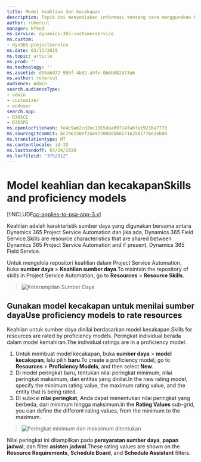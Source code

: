 ```yaml
---
title: Model keahlian dan kecakapan
description: Topik ini menyediakan informasi tentang cara menggunakan keahlian dan model kecakapan.
author: ruhercul
manager: kfend
ms.service: dynamics-365-customerservice
ms.custom:
- dyn365-projectservice
ms.date: 03/13/2019
ms.topic: article
ms.prod: ''
ms.technology: ''
ms.assetid: d55a6d72-905f-4b82-a9fe-0b6b082473a6
ms.author: ruhercul
audience: Admin
search.audienceType:
- admin
- customizer
- enduser
search.app:
- D365CE
- D365PS
ms.openlocfilehash: fe4c9a62cd2ec1365daa09714fa6fa19210a7770
ms.sourcegitcommit: 8c786230ef2a497280885b827162561776e2eb00
ms.translationtype: HT
ms.contentlocale: id-ID
ms.lasthandoff: 03/24/2020
ms.locfileid: "3752512"
---
```

# <a name="skills-and-proficiency-models"></a><span data-ttu-id="ed78d-103">Model keahlian dan kecakapan</span><span class="sxs-lookup"><span data-stu-id="ed78d-103">Skills and proficiency models</span></span>

[!INCLUDE[cc-applies-to-psa-app-3.x](../includes/cc-applies-to-psa-app-3x.md)]

<span data-ttu-id="ed78d-104">Keahlian adalah karakteristik sumber daya yang digunakan bersama antara Dynamics 365 Project Service Automation dan jika ada, Dynamics 365 Field Service.</span><span class="sxs-lookup"><span data-stu-id="ed78d-104">Skills are resource characteristics that are shared between Dynamics 365 Project Service Automation and if present, Dynamics 365 Field Service.</span></span> 

<span data-ttu-id="ed78d-105">Untuk mengelola repositori keahlian dalam Project Service Automation, buka **sumber daya** \> **Keahlian sumber daya**.</span><span class="sxs-lookup"><span data-stu-id="ed78d-105">To maintain the repository of skills in Project Service Automation, go to **Resources** \> **Resource Skills**.</span></span> 

> ![Keterampilan Sumber Daya](media/Resource-Management-image84.png)

## <a name="use-proficiency-models-to-rate-resources"></a><span data-ttu-id="ed78d-107">Gunakan model kecakapan untuk menilai sumber daya</span><span class="sxs-lookup"><span data-stu-id="ed78d-107">Use proficiency models to rate resources</span></span>

<span data-ttu-id="ed78d-108">Keahlian untuk sumber daya dinilai berdasarkan model kecakapan.</span><span class="sxs-lookup"><span data-stu-id="ed78d-108">Skills for resources are rated by proficiency models.</span></span> <span data-ttu-id="ed78d-109">Peringkat individual berada dalam model kemahiran.</span><span class="sxs-lookup"><span data-stu-id="ed78d-109">The individual ratings are in a proficiency model.</span></span> 

1. <span data-ttu-id="ed78d-110">Untuk membuat model kecakapan, buka **sumber daya** \> **model kecakapan**, lalu pilih **baru**.</span><span class="sxs-lookup"><span data-stu-id="ed78d-110">To create a proficiency model, go to **Resources** \> **Proficiency Models**, and then select **New**.</span></span>
2. <span data-ttu-id="ed78d-111">Di model peringkat baru, tentukan nilai peringkat minimum, nilai peringkat maksimum, dan entitas yang dinilai.</span><span class="sxs-lookup"><span data-stu-id="ed78d-111">In the new rating model, specify the minimum rating value, the maximum rating value, and the entity that is being rated.</span></span>
3. <span data-ttu-id="ed78d-112">Di subkisi **nilai peringkat**, Anda dapat menentukan nilai peringkat yang berbeda, dari minimum hingga maksimum.</span><span class="sxs-lookup"><span data-stu-id="ed78d-112">In the **Rating Values** sub-grid, you can define the different rating values, from the minimum to the maximum.</span></span>

> ![Peringkat minimum dan maksimum ditentukan](media/Resource-Management-image85.png)

<span data-ttu-id="ed78d-114">Nilai peringkat ini ditampilkan pada **persyaratan sumber daya**, **papan jadwal**, dan filter **asisten jadwal**.</span><span class="sxs-lookup"><span data-stu-id="ed78d-114">These rating values are shown on the **Resource Requirements**, **Schedule Board**, and **Schedule Assistant** filters.</span></span>
